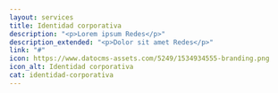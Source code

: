```yaml
---
layout: services
title: Identidad corporativa
description: "<p>Lorem ipsum Redes</p>"
description_extended: "<p>Dolor sit amet Redes</p>"
link: "#"
icon: https://www.datocms-assets.com/5249/1534934555-branding.png
icon_alt: Identidad corporativa
cat: identidad-corporativa
---
```


